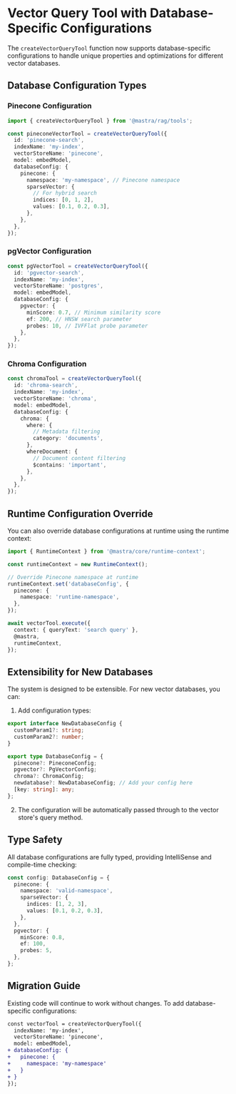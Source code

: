 # Vector Query Tool with Database-Specific Configurations

The `createVectorQueryTool` function now supports database-specific configurations to handle unique properties and optimizations for different vector databases.

## Database Configuration Types

### Pinecone Configuration

```typescript
import { createVectorQueryTool } from '@mastra/rag/tools';

const pineconeVectorTool = createVectorQueryTool({
  id: 'pinecone-search',
  indexName: 'my-index',
  vectorStoreName: 'pinecone',
  model: embedModel,
  databaseConfig: {
    pinecone: {
      namespace: 'my-namespace', // Pinecone namespace
      sparseVector: {
        // For hybrid search
        indices: [0, 1, 2],
        values: [0.1, 0.2, 0.3],
      },
    },
  },
});
```

### pgVector Configuration

```typescript
const pgVectorTool = createVectorQueryTool({
  id: 'pgvector-search',
  indexName: 'my-index',
  vectorStoreName: 'postgres',
  model: embedModel,
  databaseConfig: {
    pgvector: {
      minScore: 0.7, // Minimum similarity score
      ef: 200, // HNSW search parameter
      probes: 10, // IVFFlat probe parameter
    },
  },
});
```

### Chroma Configuration

```typescript
const chromaTool = createVectorQueryTool({
  id: 'chroma-search',
  indexName: 'my-index',
  vectorStoreName: 'chroma',
  model: embedModel,
  databaseConfig: {
    chroma: {
      where: {
        // Metadata filtering
        category: 'documents',
      },
      whereDocument: {
        // Document content filtering
        $contains: 'important',
      },
    },
  },
});
```

## Runtime Configuration Override

You can also override database configurations at runtime using the runtime context:

```typescript
import { RuntimeContext } from '@mastra/core/runtime-context';

const runtimeContext = new RuntimeContext();

// Override Pinecone namespace at runtime
runtimeContext.set('databaseConfig', {
  pinecone: {
    namespace: 'runtime-namespace',
  },
});

await vectorTool.execute({
  context: { queryText: 'search query' },
  @mastra,
  runtimeContext,
});
```

## Extensibility for New Databases

The system is designed to be extensible. For new vector databases, you can:

1. Add configuration types:

```typescript
export interface NewDatabaseConfig {
  customParam1?: string;
  customParam2?: number;
}

export type DatabaseConfig = {
  pinecone?: PineconeConfig;
  pgvector?: PgVectorConfig;
  chroma?: ChromaConfig;
  newdatabase?: NewDatabaseConfig; // Add your config here
  [key: string]: any;
};
```

2. The configuration will be automatically passed through to the vector store's query method.

## Type Safety

All database configurations are fully typed, providing IntelliSense and compile-time checking:

```typescript
const config: DatabaseConfig = {
  pinecone: {
    namespace: 'valid-namespace',
    sparseVector: {
      indices: [1, 2, 3],
      values: [0.1, 0.2, 0.3],
    },
  },
  pgvector: {
    minScore: 0.8,
    ef: 100,
    probes: 5,
  },
};
```

## Migration Guide

Existing code will continue to work without changes. To add database-specific configurations:

```diff
const vectorTool = createVectorQueryTool({
  indexName: 'my-index',
  vectorStoreName: 'pinecone',
  model: embedModel,
+ databaseConfig: {
+   pinecone: {
+     namespace: 'my-namespace'
+   }
+ }
});
```
